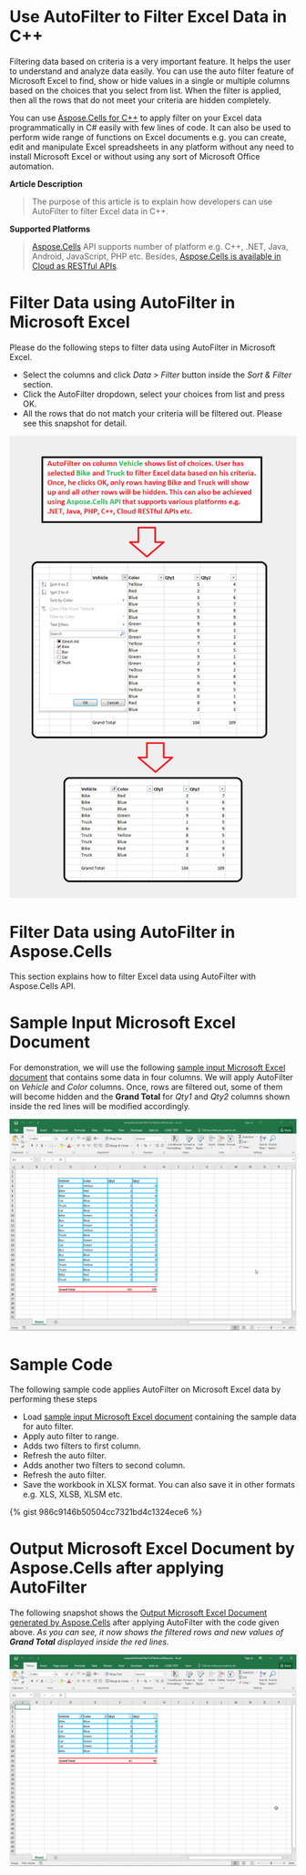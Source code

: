 # Use AutoFilter to Filter Excel Data in C++

Filtering data based on criteria is a very important feature. It helps the user to understand and analyze data easily. You can use the auto filter feature of Microsoft Excel to find, show or hide values in a single or multiple columns based on the choices that you select from list. When the filter is applied, then all the rows that do not meet your criteria are hidden completely.

You can use [Aspose.Cells for C++](https://products.aspose.com/cells/cpp) to apply filter on your Excel data programmatically in C# easily with few lines of code. It can also be used to perform wide range of functions on Excel documents e.g. you can create, edit and manipulate Excel spreadsheets in any platform without any need to install Microsoft Excel or without using any sort of Microsoft Office automation.

**Article Description**

>The purpose of this article is to explain how developers can use AutoFilter to filter Excel data in C++.

**Supported Platforms**

>[Aspose.Cells](https://products.aspose.com/cells/) API supports number of platform e.g. C++, .NET, Java, Android, JavaScript, PHP etc. Besides, [Aspose.Cells is available in Cloud as RESTful APIs](https://products.aspose.cloud/cells).

# Filter Data using AutoFilter in Microsoft Excel

Please do the following steps to filter data using AutoFilter in Microsoft Excel.

* Select the columns and click _Data > Filter_ button inside the _Sort & Filter_ section.
* Click the AutoFilter dropdown, select your choices from list and press OK.
* All the rows that do not match your criteria will be filtered out. Please see this snapshot for detail.

![Apply AutoFilter in Microsoft Excel which can also be done with Aspose.Cells API programmatically.](https://raw.githubusercontent.com/AsposeCells/AsposeCells-Screenshots-and-Sample-Files/master/Use%20AutoFilter%20to%20Filter%20Excel%20Data/Apply-AutoFilter-Microsoft-Excel-Aspose.Cells-API.png "Apply AutoFilter in Microsoft Excel which can also be done with Aspose.Cells API programmatically.")

# Filter Data using AutoFilter in Aspose.Cells

This section explains how to filter Excel data using AutoFilter with Aspose.Cells API.

# Sample Input Microsoft Excel Document

For demonstration, we will use the following [sample input Microsoft Excel document](https://github.com/AsposeCells/AsposeCells-Screenshots-and-Sample-Files/blob/master/Use%20AutoFilter%20to%20Filter%20Excel%20Data/sampleUseAutoFilterToFilterExcelData.xlsx) that contains some data in four columns. We will apply AutoFilter on _Vehicle_ and _Color_ columns. Once, rows are filtered out, some of them will become hidden and the **Grand Total** for _Qty1_ and _Qty2_ columns shown inside the red lines will be modified accordingly.

![Sample Input Microsoft Excel Document containing Data for applying AutoFilter using Aspose.Cells API.](https://raw.githubusercontent.com/AsposeCells/AsposeCells-Screenshots-and-Sample-Files/master/Use%20AutoFilter%20to%20Filter%20Excel%20Data/Sample-Microsoft-Excel-Apply-AutoFilter-Aspose.Cells-API.png "Sample Input Microsoft Excel Document containing Data for applying AutoFilter using Aspose.Cells API.")

# Sample Code

The following sample code applies AutoFilter on Microsoft Excel data by performing these steps

* Load [sample input Microsoft Excel document](https://github.com/AsposeCells/AsposeCells-Screenshots-and-Sample-Files/blob/master/Use%20AutoFilter%20to%20Filter%20Excel%20Data/sampleUseAutoFilterToFilterExcelData.xlsx) containing the sample data for auto filter.
* Apply auto filter to range.
* Adds two filters to first column.
* Refresh the auto filter.
* Adds another two filters to second column.
* Refresh the auto filter.
* Save the workbook in XLSX format. You can also save it in other formats e.g. XLS, XLSB, XLSM etc.

{% gist 986c9146b50504cc7321bd4c1324ece6 %}

# Output Microsoft Excel Document by Aspose.Cells after applying AutoFilter

The following snapshot shows the [Output Microsoft Excel Document generated by Aspose.Cells](https://github.com/AsposeCells/AsposeCells-Screenshots-and-Sample-Files/blob/master/Use%20AutoFilter%20to%20Filter%20Excel%20Data/outputUseAutoFilterToFilterExcelData.xlsx) after applying AutoFilter with the code given above. _As you can see, it now shows the filtered rows and new values of **Grand Total** displayed inside the red lines._

![Output Microsoft Excel Document by Aspose.Cells API after applying AutoFilter.](https://raw.githubusercontent.com/AsposeCells/AsposeCells-Screenshots-and-Sample-Files/master/Use%20AutoFilter%20to%20Filter%20Excel%20Data/Output-Microsoft-Excel-Apply-AutoFilter-Aspose.Cells-API.png "Output Microsoft Excel Document by Aspose.Cells API after applying AutoFilter.")

